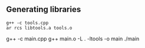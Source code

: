 
##   Generating libraries
    g++ -c tools.cpp 
    ar rcs libtools.a tools.o 
    
g++ -c main.cpp
g++ main.o -L . -ltools -o main
./main